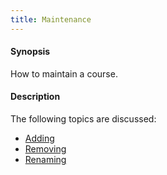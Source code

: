 ```yaml
---
title: Maintenance
---
```


#### Synopsis

How to maintain a course.

#### Description

The following topics are discussed:

* [Adding](../../Tutor/Maintenance/Adding)
* [Removing](../../Tutor/Maintenance/Removing)
* [Renaming](../../Tutor/Maintenance/Renaming)

